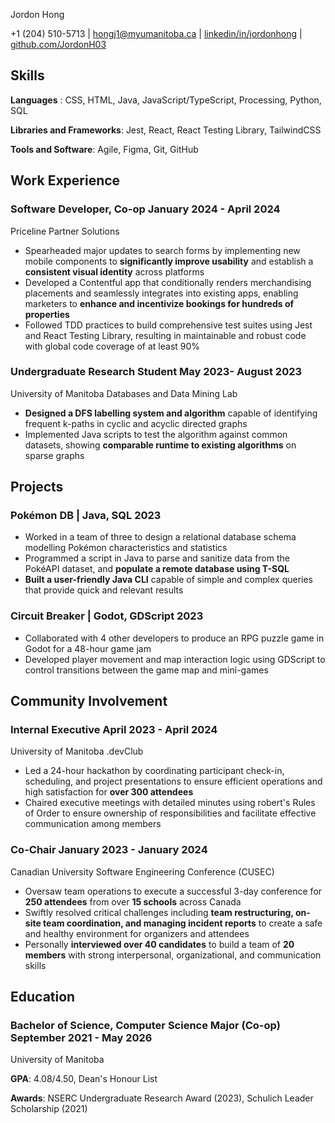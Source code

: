 <link rel="stylesheet" type="text/css" href="resume.css">
<link rel="stylesheet" href="https://fonts.googleapis.com/css?family=Nunito">

<span class="name"> Jordon Hong </span>

<span class="info">

+1 (204) 510-5713 | <a href="mailto:hongj1@myumanitoba.ca" target="_blank">hongj1@myumanitoba.ca</a> | <a href="https://linkedin.com/in/jordonhong" target="_blank">linkedin/in/jordonhong</a> | <a href="https://github.com/JordonH03" target="_blank">github.com/JordonH03</a>

</span>

## Skills
**Languages** : CSS, HTML, Java, JavaScript/TypeScript, Processing, Python, SQL

**Libraries and Frameworks**: Jest, React, React Testing Library, TailwindCSS

**Tools and Software**: Agile, Figma, Git, GitHub

## Work Experience

### Software Developer, Co-op <time> January 2024 - April 2024 </time>
<subheading> Priceline Partner Solutions </subheading>

- Spearheaded major updates to search forms by implementing new mobile components to **significantly improve usability** and establish a **consistent visual identity** across platforms
- Developed a Contentful app that conditionally renders merchandising placements and seamlessly integrates into existing apps, enabling marketers to **enhance and incentivize bookings for hundreds of properties**
- Followed TDD practices to build comprehensive test suites using Jest and React Testing Library, resulting in maintainable and robust code with global code coverage of at least 90%

### Undergraduate Research Student <time> May 2023- August 2023 </time>
<subheading> University of Manitoba Databases and Data Mining Lab </subheading>

- **Designed a DFS labelling system and algorithm** capable of identifying frequent k-paths in cyclic and acyclic directed graphs
- Implemented Java scripts to test the algorithm against common datasets, showing **comparable runtime to existing algorithms** on sparse graphs

## Projects

### Pokémon DB | Java, SQL <time> 2023 </time>

- Worked in a team of three to design a relational database schema modelling Pokémon characteristics and statistics
- Programmed a script in Java to parse and sanitize data from the PokéAPI dataset, and **populate a remote database using T-SQL**
- **Built a user-friendly Java CLI** capable of simple and complex queries that provide quick and relevant results

### Circuit Breaker | Godot, GDScript  <time> 2023 </time>

- Collaborated with 4 other developers to produce an RPG puzzle game in Godot for a 48-hour game jam
- Developed player movement and map interaction logic using GDScript to control transitions between the game map and mini-games

## Community Involvement

### Internal Executive <time> April 2023 - April 2024 </time>
<subheading> University of Manitoba .devClub </subheading>

- Led a 24-hour hackathon by coordinating participant check-in, scheduling, and project presentations to ensure efficient operations and high satisfaction for **over 300 attendees**
- Chaired executive meetings with detailed minutes using robert's Rules of Order to ensure ownership of responsibilities and facilitate effective communication among members

### Co-Chair <time> January 2023 - January 2024 </time>
<subheading> Canadian University Software Engineering Conference (CUSEC) </subheading>

- Oversaw team operations to execute a successful 3-day conference for **250 attendees** from over **15 schools** across Canada
- Swiftly resolved critical challenges including **team restructuring, on-site team coordination, and managing incident reports** to create a safe and healthy environment for organizers and attendees
- Personally **interviewed over 40 candidates** to build a team of **20 members** with strong interpersonal, organizational, and communication skills

## Education

### Bachelor of Science, Computer Science Major (Co-op) <time> September 2021 - May 2026 </time>
<subheading> University of Manitoba </subheading>

**GPA**: 4.08/4.50, Dean's Honour List

**Awards**: NSERC Undergraduate Research Award (2023), Schulich Leader Scholarship (2021)
